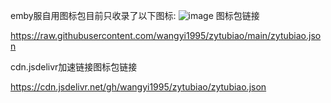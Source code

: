 emby服自用图标包目前只收录了以下图标:
![image](https://s2.loli.net/2024/09/21/v7HjNrScdhGeQEt.jpg)
图标包链接

https://raw.githubusercontent.com/wangyi1995/zytubiao/main/zytubiao.json

cdn.jsdelivr加速链接图标包链接

https://cdn.jsdelivr.net/gh/wangyi1995/zytubiao/zytubiao.json